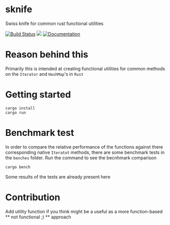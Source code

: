 # sknife
Swiss knife for common rust functional utilities

[![Build Status](https://travis-ci.org/addityasingh/sknife.svg?branch=master)](https://travis-ci.org/addityasingh/sknife)
[![](http://meritbadge.herokuapp.com/sknife)](https://crates.io/crates/sknife)
[![Documentation](https://docs.rs/sknife/badge.svg)](https://docs.rs/sknife/)

# Reason behind this
Primarily this is intended at creating functional utilities for common methods on the `Iterator` and `HashMap`'s in `Rust`

# Getting started
```
cargo install
cargo run
```

# Benchmark test
In order to compare the relative performance of the functions against there corresponding native `Iteratot` methods, there are some benchmark tests in the `benches` folder. Run the command to see the becnhmark comparison

```rust
cargo bench
```

Some results of the tests are already present here

# Contribution
Add utility function if you think might be a useful as a more function-based ** not functional ;) ** approach